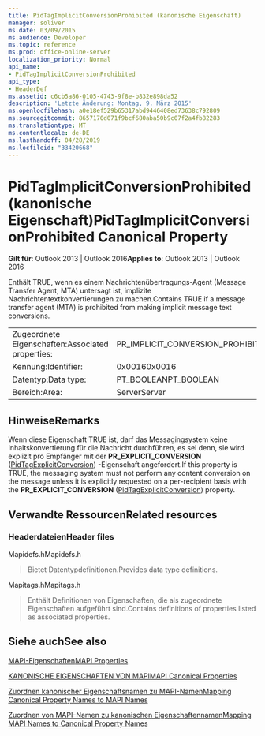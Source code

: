 ```yaml
---
title: PidTagImplicitConversionProhibited (kanonische Eigenschaft)
manager: soliver
ms.date: 03/09/2015
ms.audience: Developer
ms.topic: reference
ms.prod: office-online-server
localization_priority: Normal
api_name:
- PidTagImplicitConversionProhibited
api_type:
- HeaderDef
ms.assetid: c6cb5a86-0105-4743-9f8e-b832e898da52
description: 'Letzte Änderung: Montag, 9. März 2015'
ms.openlocfilehash: a0e18ef529b65317abd9446408ed73638c792809
ms.sourcegitcommit: 8657170d071f9bcf680aba50b9c07f2a4fb82283
ms.translationtype: MT
ms.contentlocale: de-DE
ms.lasthandoff: 04/28/2019
ms.locfileid: "33420668"
---
```

# <a name="pidtagimplicitconversionprohibited-canonical-property"></a><span data-ttu-id="73650-103">PidTagImplicitConversionProhibited (kanonische Eigenschaft)</span><span class="sxs-lookup"><span data-stu-id="73650-103">PidTagImplicitConversionProhibited Canonical Property</span></span>

  
  
<span data-ttu-id="73650-104">**Gilt für**: Outlook 2013 | Outlook 2016</span><span class="sxs-lookup"><span data-stu-id="73650-104">**Applies to**: Outlook 2013 | Outlook 2016</span></span> 
  
<span data-ttu-id="73650-105">Enthält TRUE, wenn es einem Nachrichtenübertragungs-Agent (Message Transfer Agent, MTA) untersagt ist, implizite Nachrichtentextkonvertierungen zu machen.</span><span class="sxs-lookup"><span data-stu-id="73650-105">Contains TRUE if a message transfer agent (MTA) is prohibited from making implicit message text conversions.</span></span>
  
|||
|:-----|:-----|
|<span data-ttu-id="73650-106">Zugeordnete Eigenschaften:</span><span class="sxs-lookup"><span data-stu-id="73650-106">Associated properties:</span></span>  <br/> |<span data-ttu-id="73650-107">PR_IMPLICIT_CONVERSION_PROHIBITED</span><span class="sxs-lookup"><span data-stu-id="73650-107">PR_IMPLICIT_CONVERSION_PROHIBITED</span></span>  <br/> |
|<span data-ttu-id="73650-108">Kennung:</span><span class="sxs-lookup"><span data-stu-id="73650-108">Identifier:</span></span>  <br/> |<span data-ttu-id="73650-109">0x0016</span><span class="sxs-lookup"><span data-stu-id="73650-109">0x0016</span></span>  <br/> |
|<span data-ttu-id="73650-110">Datentyp:</span><span class="sxs-lookup"><span data-stu-id="73650-110">Data type:</span></span>  <br/> |<span data-ttu-id="73650-111">PT_BOOLEAN</span><span class="sxs-lookup"><span data-stu-id="73650-111">PT_BOOLEAN</span></span>  <br/> |
|<span data-ttu-id="73650-112">Bereich:</span><span class="sxs-lookup"><span data-stu-id="73650-112">Area:</span></span>  <br/> |<span data-ttu-id="73650-113">Server</span><span class="sxs-lookup"><span data-stu-id="73650-113">Server</span></span>  <br/> |
   
## <a name="remarks"></a><span data-ttu-id="73650-114">Hinweise</span><span class="sxs-lookup"><span data-stu-id="73650-114">Remarks</span></span>

<span data-ttu-id="73650-115">Wenn diese Eigenschaft TRUE ist, darf das Messagingsystem keine Inhaltskonvertierung für die Nachricht durchführen, es sei denn, sie wird explizit pro Empfänger mit der **PR_EXPLICIT_CONVERSION** ([PidTagExplicitConversion](pidtagexplicitconversion-canonical-property.md)) -Eigenschaft angefordert.</span><span class="sxs-lookup"><span data-stu-id="73650-115">If this property is TRUE, the messaging system must not perform any content conversion on the message unless it is explicitly requested on a per-recipient basis with the **PR_EXPLICIT_CONVERSION** ([PidTagExplicitConversion](pidtagexplicitconversion-canonical-property.md)) property.</span></span>
  
## <a name="related-resources"></a><span data-ttu-id="73650-116">Verwandte Ressourcen</span><span class="sxs-lookup"><span data-stu-id="73650-116">Related resources</span></span>

### <a name="header-files"></a><span data-ttu-id="73650-117">Headerdateien</span><span class="sxs-lookup"><span data-stu-id="73650-117">Header files</span></span>

<span data-ttu-id="73650-118">Mapidefs.h</span><span class="sxs-lookup"><span data-stu-id="73650-118">Mapidefs.h</span></span>
  
> <span data-ttu-id="73650-119">Bietet Datentypdefinitionen.</span><span class="sxs-lookup"><span data-stu-id="73650-119">Provides data type definitions.</span></span>
    
<span data-ttu-id="73650-120">Mapitags.h</span><span class="sxs-lookup"><span data-stu-id="73650-120">Mapitags.h</span></span>
  
> <span data-ttu-id="73650-121">Enthält Definitionen von Eigenschaften, die als zugeordnete Eigenschaften aufgeführt sind.</span><span class="sxs-lookup"><span data-stu-id="73650-121">Contains definitions of properties listed as associated properties.</span></span>
    
## <a name="see-also"></a><span data-ttu-id="73650-122">Siehe auch</span><span class="sxs-lookup"><span data-stu-id="73650-122">See also</span></span>



[<span data-ttu-id="73650-123">MAPI-Eigenschaften</span><span class="sxs-lookup"><span data-stu-id="73650-123">MAPI Properties</span></span>](mapi-properties.md)
  
[<span data-ttu-id="73650-124">KANONISCHE EIGENSCHAFTEN VON MAPI</span><span class="sxs-lookup"><span data-stu-id="73650-124">MAPI Canonical Properties</span></span>](mapi-canonical-properties.md)
  
[<span data-ttu-id="73650-125">Zuordnen kanonischer Eigenschaftsnamen zu MAPI-Namen</span><span class="sxs-lookup"><span data-stu-id="73650-125">Mapping Canonical Property Names to MAPI Names</span></span>](mapping-canonical-property-names-to-mapi-names.md)
  
[<span data-ttu-id="73650-126">Zuordnen von MAPI-Namen zu kanonischen Eigenschaftennamen</span><span class="sxs-lookup"><span data-stu-id="73650-126">Mapping MAPI Names to Canonical Property Names</span></span>](mapping-mapi-names-to-canonical-property-names.md)

